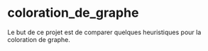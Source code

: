 # coloration_de_graphe
Le but de ce projet est de comparer quelques heuristiques pour la coloration de graphe.
